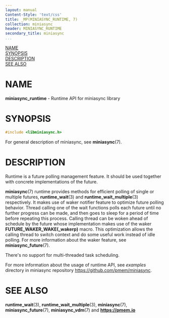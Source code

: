 ```yaml
---
layout: manual
Content-Style: 'text/css'
title: _MP(MINIASYNC_RUNTIME, 7)
collection: miniasync
header: MINIASYNC_RUNTIME
secondary_title: miniasync
...
```


[comment]: <> (SPDX-License-Identifier: BSD-3-Clause)
[comment]: <> (Copyright 2021-2022, Intel Corporation)

[comment]: <> (miniasync_runtime.7 -- man page for miniasync runtime API)

[NAME](#name)<br />
[SYNOPSIS](#synopsis)<br />
[DESCRIPTION](#description)<br />
[SEE ALSO](#see-also)<br />

# NAME #

**miniasync_runtime** - Runtime API for miniasync library

# SYNOPSIS #

```c
#include <libminiasync.h>
```

For general description of miniasync, see **miniasync**(7).

# DESCRIPTION #

Runtime is a future polling management feature. It should be used together
with concrete implementations of the future.

**miniasync**(7) runtime provides methods for efficient polling of single or
multiple futures, **runtime_wait**(3) and **runtime_wait_multiple**(3) respectively.
It makes use of waker notifier feature to optimize future polling behavior. Thread calling
one of the wait functions polls each future until no further progress can be made, and then
goes to sleep for a period of time before repeating this process. Calling thread can be woken
ahead of schedule by the future whose implementation makes use of the waker
**FUTURE_WAKER_WAKE(_wakerp)** macro. This optimization allows the calling thread
to switch context and do some useful work instead of idle polling.
For more information about the waker feature, see **miniasync_future**(7).

There's no support for multi-threaded task scheduling.

For more information about the usage of runtime API, see *examples* directory
in miniasync repository <https://github.com/pmem/miniasync>.

# SEE ALSO #

**runtime_wait**(3), **runtime_wait_multiple**(3),
**miniasync**(7), **miniasync_future**(7),
**miniasync_vdm**(7) and **<https://pmem.io>**
